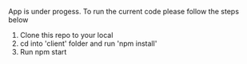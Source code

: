 App is under progess. To run the current code please follow the steps below
1. Clone this repo to your local
2. cd into 'client' folder and run 'npm install'
3. Run npm start
